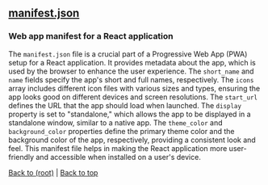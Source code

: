 ## [manifest.json](manifest.json)

### Web app manifest for a React application

The `manifest.json` file is a crucial part of a Progressive Web App (PWA) setup for a React application. It provides metadata about the app, which is used by the browser to enhance the user experience. The `short_name` and `name` fields specify the app's short and full names, respectively. The `icons` array includes different icon files with various sizes and types, ensuring the app looks good on different devices and screen resolutions. The `start_url` defines the URL that the app should load when launched. The `display` property is set to "standalone," which allows the app to be displayed in a standalone window, similar to a native app. The `theme_color` and `background_color` properties define the primary theme color and the background color of the app, respectively, providing a consistent look and feel. This manifest file helps in making the React application more user-friendly and accessible when installed on a user's device.

[Back to (root)](#root) | [Back to top](#table-of-contents)

